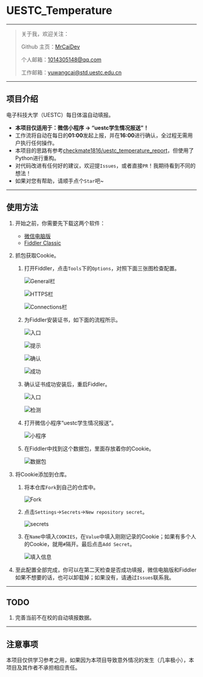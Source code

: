 # UESTC_Temperature

---

> 关于我，欢迎关注：
>
> Github 主页：[MrCaiDev](https://github.com/MrCaiDev)
>
> 个人邮箱：1014305148@qq.com
>
> 工作邮箱：yuwangcai@std.uestc.edu.cn

---

## 项目介绍

电子科技大学（UESTC）每日体温自动填报。

- **本项目仅适用于：微信小程序 ->  “uestc学生情况报送”！**
- 工作流将自动在每日的**01:00**发起上报，并在**16:00**进行确认，全过程无需用户执行任何操作。
- 本项目的思路有参考[checkmate1816/uestc_temperature_report](https://github.com/checkmate1816/uestc_temperature_report)，但使用了Python进行重构。
- 对代码改进有任何好的建议，欢迎提`Issues`，或者直接`PR`！我期待看到不同的想法！
- 如果对您有帮助，请顺手点个`Star`吧~

---

## 使用方法

1. 开始之前，你需要先下载这两个软件：

     - [微信电脑版](https://dldir1.qq.com/weixin/Windows/WeChatSetup.exe)
     - [Fiddler Classic](https://telerik-fiddler.s3.amazonaws.com/fiddler/FiddlerSetup.exe)
2. 抓包获取Cookie。

     1. 打开Fiddler，点击`Tools`下的`Options`，对照下面三张图检查配置。

          ![General栏](https://raw.githubusercontent.com/MrCaiDev/uestc_temperature/master/tutorial_images/1.png)

          ![HTTPS栏](https://raw.githubusercontent.com/MrCaiDev/uestc_temperature/master/tutorial_images/2.png)

          ![Connections栏](https://raw.githubusercontent.com/MrCaiDev/uestc_temperature/master/tutorial_images/3.png)

     2. 为Fiddler安装证书，如下面的流程所示。

          ![入口](https://raw.githubusercontent.com/MrCaiDev/uestc_temperature/master/tutorial_images/4.png)

          ![提示](https://raw.githubusercontent.com/MrCaiDev/uestc_temperature/master/tutorial_images/5.png)

          ![确认](https://raw.githubusercontent.com/MrCaiDev/uestc_temperature/master/tutorial_images/6.png)

          ![成功](https://raw.githubusercontent.com/MrCaiDev/uestc_temperature/master/tutorial_images/7.png)

     3. 确认证书成功安装后，重启Fiddler。

          ![入口](https://raw.githubusercontent.com/MrCaiDev/uestc_temperature/master/tutorial_images/8.png)

          ![检测](https://raw.githubusercontent.com/MrCaiDev/uestc_temperature/master/tutorial_images/9.png)

     4. 打开微信小程序“uestc学生情况报送”。

          ![小程序](https://raw.githubusercontent.com/MrCaiDev/uestc_temperature/master/tutorial_images/10.png)

     5. 在Fiddler中找到这个数据包，里面存放着你的Cookie。

          ![数据包](https://raw.githubusercontent.com/MrCaiDev/uestc_temperature/master/tutorial_images/11.png)

3. 将Cookie添加到仓库。

     1. 将本仓库`Fork`到自己的仓库中。

          ![Fork](https://raw.githubusercontent.com/MrCaiDev/uestc_temperature/master/tutorial_images/14.png)

     2. 点击`Settings`→`Secrets`→`New repository secret`。

          ![secrets](https://raw.githubusercontent.com/MrCaiDev/uestc_temperature/master/tutorial_images/12.png)

     3. 在`Name`中填入`COOKIES`，在`Value`中填入刚刚记录的Cookie；如果有多个人的Cookie，就用`#`隔开。最后点击`Add Secret`。

          ![填入信息](https://raw.githubusercontent.com/MrCaiDev/uestc_temperature/master/tutorial_images/13.png)

4. 至此配置全部完成，你可以在第二天检查是否成功填报，微信电脑版和Fiddler如果不想要的话，也可以卸载掉；如果没有，请通过`Issues`联系我。

---

## TODO

1. 完善当前不在校的自动填报数据。

---

## 注意事项

本项目仅供学习参考之用，如果因为本项目导致意外情况的发生（几率极小），本项目及其作者不承担相应责任。
